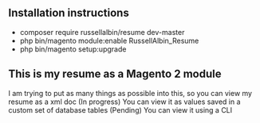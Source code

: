 ## Installation instructions
* composer require russellalbin/resume dev-master
* php bin/magento module:enable RussellAlbin_Resume
* php bin/magento setup:upgrade

## This is my resume as a Magento 2 module

I am trying to put as many things as possible into this, so you can view my resume as a xml doc
(In progress) You can view it as values saved in a custom set of database tables
(Pending) You can view it using a CLI 

